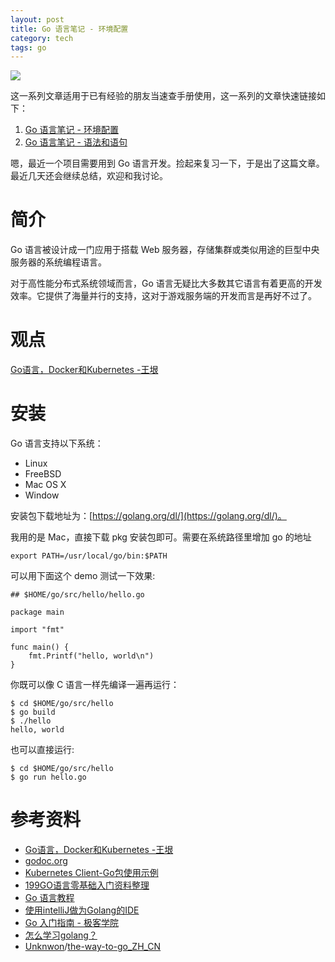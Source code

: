 ```yaml
---
layout: post
title: Go 语言笔记 - 环境配置
category: tech
tags: go
---
```

![](https://cdn.kelu.org/blog/tags/go.jpg)

这一系列文章适用于已有经验的朋友当速查手册使用，这一系列的文章快速链接如下：

1. [Go 语言笔记 - 环境配置](/tech/2017/08/22/go-tutorial.html)
1. [Go 语言笔记 - 语法和语句](/tech/2017/08/26/go-tutorial-2.html)

嗯，最近一个项目需要用到 Go 语言开发。捡起来复习一下，于是出了这篇文章。最近几天还会继续总结，欢迎和我讨论。

# 简介

Go 语言被设计成一门应用于搭载 Web 服务器，存储集群或类似用途的巨型中央服务器的系统编程语言。

对于高性能分布式系统领域而言，Go 语言无疑比大多数其它语言有着更高的开发效率。它提供了海量并行的支持，这对于游戏服务端的开发而言是再好不过了。

# 观点

[Go语言，Docker和Kubernetes -王垠](http://www.yinwang.org/blog-cn/2016/03/27/docker)

# 安装

Go 语言支持以下系统：

*   Linux
*   FreeBSD
*   Mac OS X
*   Window

安装包下载地址为：[https://golang.org/dl/](https://golang.org/dl/)。

我用的是 Mac，直接下载 pkg 安装包即可。需要在系统路径里增加 go 的地址

	export PATH=/usr/local/go/bin:$PATH

可以用下面这个 demo 测试一下效果:

	## $HOME/go/src/hello/hello.go

	package main
	
	import "fmt"
	
	func main() {
	    fmt.Printf("hello, world\n")
	}

你既可以像 C 语言一样先编译一遍再运行：

	$ cd $HOME/go/src/hello
	$ go build
	$ ./hello
	hello, world

也可以直接运行:

	$ cd $HOME/go/src/hello
	$ go run hello.go

# 参考资料

* [Go语言，Docker和Kubernetes -王垠](http://www.yinwang.org/blog-cn/2016/03/27/docker)
* [godoc.org](https://godoc.org)
* [Kubernetes Client-Go包使用示例](http://jimmysong.io/blogs/kubernetes-client-go-sample/)
* [199GO语言零基础入门资料整理](http://www.jianshu.com/p/a70098a94d18)
* [Go 语言教程](http://www.runoob.com/go/go-tutorial.html)
* [使用intelliJ做为Golang的IDE](https://segmentfault.com/a/1190000003933657)
* [Go 入门指南 - 极客学院](http://wiki.jikexueyuan.com/project/the-way-to-go/)
* [怎么学习golang？](https://www.zhihu.com/question/23486344)
* [Unknwon](https://github.com/Unknwon)/[the-way-to-go_ZH_CN](https://github.com/Unknwon/the-way-to-go_ZH_CN)

